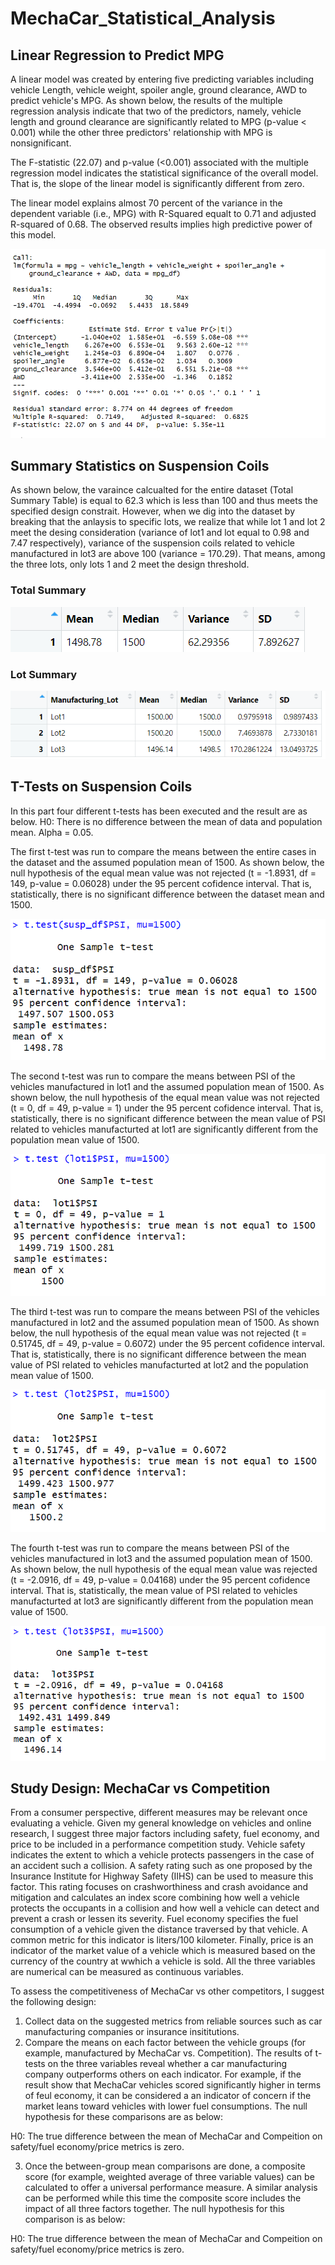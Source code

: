 # MechaCar_Statistical_Analysis

## Linear Regression to Predict MPG

A linear model was created by entering five predicting variables including vehicle Length, vehicle weight, spoiler angle, ground clearance, AWD to predict vehicle's MPG. As shown below, the results of the multiple regression analysis indicate that two of the predictors, namely, vehicle length and ground clearance are significantly related to MPG (p-value < 0.001) while the other three predictors' relationship with MPG is nonsignificant. 

The F-statistic (22.07) and p-value (<0.001) associated with the multiple regression model indicates the statistical significance of the overall model. That is, the slope of the linear model is significantly different from zero.

The linear model explains almost 70 percent of the variance in the dependent variable (i.e., MPG) with R-Squared equalt to 0.71 and adjusted R-squared of 0.68. The observed results implies high predictive power of this model.


![This is an image](Part1_results.png)


## Summary Statistics on Suspension Coils

As shown below, the varaince calcualted for the entire dataset (Total Summary Table) is equal to 62.3 which is less than 100 and thus meets the specified design constrait. However, when we dig into the dataset by breaking that the anlaysis to specific lots, we realize that while lot 1 and lot 2 meet the desing consideration (variance of lot1 and lot equal to 0.98 and 7.47 respectively), variance of the suspension coils related to vehicle manufactured in lot3 are above 100 (variance = 170.29). That means, among the three lots, only lots 1 and 2 meet the design threshold.

### Total Summary

![This is an image](Part2_results_totalsummary.png)

### Lot Summary

![This is an image](Part2_results_lotsummary.png)



## T-Tests on Suspension Coils

In this part four different t-tests has been executed and the result are as below. H0: There is no difference between the mean of data and population mean. Alpha = 0.05.

The first t-test was run to compare the means between the entire cases in the dataset and the assumed population mean of 1500.
As shown below, the null hypothesis of the equal mean value was not rejected (t = -1.8931, df = 149, p-value = 0.06028) under the 95 percent cofidence interval. That is, statistically, there is no significant difference between the dataset mean and 1500.

![This is an image](Part3_results_ttest.png)

The second t-test was run to compare the means between PSI of the vehicles manufactured in lot1 and the assumed population mean of 1500.
As shown below, the null hypothesis of the equal mean value was not rejected (t = 0, df = 49, p-value = 1) under the 95 percent cofidence interval. That is, statistically, there is no significant difference between the mean value of PSI related to vehicles manufacturted at lot1 are significantly different from the population mean value of 1500.

![This is an image](Part3_results_ttest_lot1.png)

The third t-test was run to compare the means between PSI of the vehicles manufactured in lot2 and the assumed population mean of 1500.
As shown below, the null hypothesis of the equal mean value was not rejected (t = 0.51745, df = 49, p-value = 0.6072) under the 95 percent cofidence interval. That is, statistically, there is no significant difference between the mean value of PSI related to vehicles manufacturted at lot2 and the population mean value of 1500.

![This is an image](Part3_results_ttest_lot2.png)

The fourth t-test was run to compare the means between PSI of the vehicles manufactured in lot3 and the assumed population mean of 1500.
As shown below, the null hypothesis of the equal mean value was rejected (t = -2.0916, df = 49, p-value = 0.04168) under the 95 percent cofidence interval. That is, statistically, the mean value of PSI related to vehicles manufacturted at lot3 are significantly different from the population mean value of 1500.

![This is an image](Part3_results_ttest_lot3.png)


## Study Design: MechaCar vs Competition

From a consumer perspective, different measures may be relevant once evaluating a vehicle. Given my general knowledge on vehicles and online research, I suggest three major factors including safety, fuel economy, and price to be included in a performance competition study. Vehicle safety indicates the extent to which a vehicle protects passengers in the case of an accident such a collision. A safety rating such as one proposed by the Insurance Institute for Highway Safety (IIHS) can be used to measure this factor. This rating focuses on crashworthiness and crash avoidance and mitigation and calculates an index score combining how well a vehicle protects the occupants in a collision and how well a vehicle can detect and prevent a crash or lessen its severity. Fuel economy specifies the fuel consumption of a vehicle given the distance traversed by that vehicle. A common metric for this indicator is liters/100 kilometer. Finally, price is an indicator of the market value of a vehicle which is measured based on the currency of the country at wwhich a vehicle is sold. All the three variables are numerical can be measured as continuous variables.

To assess the competitiveness of MechaCar vs other competitors, I suggest the following design:

1. Collect data on the suggested metrics from reliable sources such as car manufacturing companies or insurance insititutions.
2. Compare the means on each factor between the vehicle groups (for example, manufactured by MechaCar vs. Competition). The results of t-tests on the three variables reveal whether a car manufacturing company outperforms others on each indicator. For example, if the result show that MechaCar vehicles scored significantly higher in terms of feul economy, it can be considered a an indicator of concern if the market leans toward vehicles with lower fuel consumptions. The null hypothesis for these comparisons are as below:

H0: The true difference between the mean of MechaCar and Compeition on safety/fuel economy/price metrics is zero.
  
3. Once the between-group mean comparisons are done, a composite score (for example, weighted average of three variable values) can be calculated to offer a universal performance measure. A similar analysis can be performed while this time the composite score includes the impact of all three factors together. The null hypothesis for this comparison is as below:

H0: The true difference between the mean of MechaCar and Compeition on safety/fuel economy/price metrics is zero.
